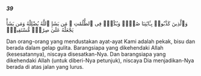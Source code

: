 ##### 39

<span class="ayah">وَٱلَّذِينَ كَذَّبُوا۟ بِـَٔايَٰتِنَا صُمٌّۭ وَبُكْمٌۭ فِى ٱلظُّلُمَٰتِ ۗ مَن يَشَإِ ٱللَّهُ يُضْلِلْهُ وَمَن يَشَأْ يَجْعَلْهُ عَلَىٰ صِرَٰطٍۢ مُّسْتَقِيمٍۢ</span>

<span class="ayah_translation">Dan orang-orang yang mendustakan ayat-ayat Kami adalah pekak, bisu dan berada dalam gelap gulita. Barangsiapa yang dikehendaki Allah (kesesatannya), niscaya disesatkan-Nya. Dan barangsiapa yang dikehendaki Allah (untuk diberi-Nya petunjuk), niscaya Dia menjadikan-Nya berada di atas jalan yang lurus.</span>
